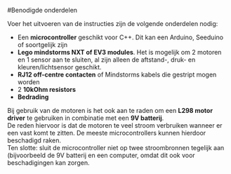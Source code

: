 #Benodigde onderdelen

Voer het uitvoeren van de instructies zijn de volgende onderdelen nodig:

- Een **microcontroller** geschikt voor C++. Dit kan een Arduino, Seeduino of soortgelijk zijn
- **Lego mindstorms NXT of EV3 modules**. Het is mogelijk om 2 motoren en 1 sensor aan te sluiten, al zijn alleen de aftstand-, druk- en kleuren/lichtsensor geschikt.
- **RJ12 off-centre contacten** of Mindstorms kabels die gestript mogen worden
- 2 **10kOhm resistors**
- **Bedrading**

Bij gebruik van de motoren is het ook aan te raden om een **L298 motor driver** te gebruiken in combinatie met een **9V batterij**. <br>
De reden hiervoor is dat de motoren te veel stroom verbruiken wanneer er een vast komt te zitten. De meeste microcontrollers kunnen hierdoor beschadigd raken. <br>
Ten slotte: sluit de microcontroller niet op twee stroombronnen tegelijk aan (bijvoorbeeld de 9V batterij en een computer, omdat dit ook voor beschadigingen kan zorgen.
